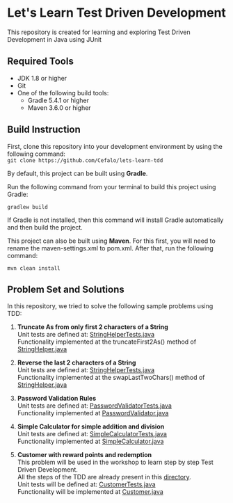 # Let's Learn Test Driven Development
This repository is created for learning and exploring Test Driven Development in Java using JUnit

## Required Tools
* JDK 1.8 or higher
* Git 
* One of the following build tools:
    * Gradle 5.4.1 or higher  
    * Maven 3.6.0 or higher

## Build Instruction
First, clone this repository into your development environment by using the following command: \
`git clone https://github.com/Cefalo/lets-learn-tdd`

By default, this project can be built using **Gradle**. 

Run the following command from your terminal to build this project using Gradle:

`gradlew build`

If Gradle is not installed, then this command will install Gradle automatically and 
then build the project.

This project can also be built using **Maven**. For this first, you will need to 
rename the maven-settings.xml to pom.xml. After that, run the following command:

`mvn clean install`

## Problem Set and Solutions
In this repository, we tried to solve the following sample problems using TDD:

1. **Truncate As from only first 2 characters of a String** \
   Unit tests are defined at: [StringHelperTests.java](src/test/java/com/cefalo/tdd/StringHelperTests.java)  \
   Functionality implemented at the truncateFirst2As() method of [StringHelper.java](src/main/java/com/cefalo/tdd/StringHelper.java)

2. **Reverse the last 2 characters of a String** \
   Unit tests are defined at: [StringHelperTests.java](src/test/java/com/cefalo/tdd/StringHelperTests.java)  \
   Functionality implemented at the swapLastTwoChars() method of [StringHelper.java](src/main/java/com/cefalo/tdd/StringHelper.java)
   
3. **Password Validation Rules** \
   Unit tests are defined at: [PasswordValidatorTests.java](src/test/java/com/cefalo/tdd/PasswordValidatorTests.java)  \
   Functionality implemented at [PasswordValidator.java](src/main/java/com/cefalo/tdd/PasswordValidator.java)
   
4. **Simple Calculator for simple addition and division** \
   Unit tests are defined at: [SimpleCalculatorTests.java](src/test/java/com/cefalo/tdd/SimpleCalculatorTests.java)  \
   Functionality implemented at [SimpleCalculator.java](src/main/java/com/cefalo/tdd/SimpleCalculator.java)
   
5. **Customer with reward points and redemption** \
   This problem will be used in the workshop to learn step by step Test Driven Development. \
   All the steps of the TDD are already present in this [directory](step-by-step-tdd). \
   Unit tests will be defined at: [CustomerTests.java](src/test/java/com/cefalo/tdd/CustomerTests.java)  \
   Functionality will be implemented at [Customer.java](src/main/java/com/cefalo/tdd/Customer.java)    